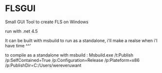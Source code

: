 # FLSGUI

Small GUI Tool to create FLS on Windows

run with .net 4.5

It can be built with msbuild to run as a standalone,
i'll make a realse when i'l have time ^^'

to compile as a standalone with msbuild : Msbuild.exe /t:Publish /p:SelfContained=True /p:Configuration=Release /p:Plateform=x86 /p:PublishDir=C:/Users/wereveruwant
